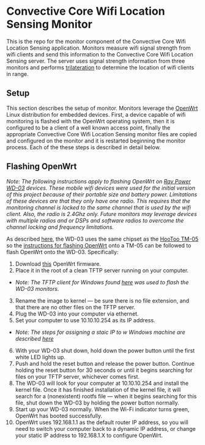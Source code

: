 # Convective Core Wifi Location Sensing Monitor

This is the repo for the monitor component of the Convective Core Wifi Location Sensing application. Monitors measure wifi signal strength from wifi clients and send this information to the Convective Core Wifi Location Sensing server. The server uses signal strength information from three monitors and performs [trilateration](https://en.wikipedia.org/wiki/Trilateration) to determine the location of wifi clients in range.

## Setup

This section describes the setup of monitor.  Monitors leverage the [OpenWrt](https://openwrt.org/) Linux distribution for embedded devices. First, a device capable of wifi monitoring is flashed with the OpenWrt operating system, then it is configured to be a client of a well known access point, finally the appropriate Convective Core Wifi Location Sensing monitor files are copied and configured on the monitor and it is restarted beginning the monitor process. Each of the these steps is described in detail below.

## Flashing OpenWrt

*Note: The following instructions apply to flashing OpenWrt on [Rav Power WD-03](https://www.ravpower.com/rp-wd03-filehub-6000mah-power-bank-portable-wireless-router.html) devices. These mobile wifi devices were used for the initial version of this project because of their portable size and battery power. Limitations of these devices are that they only have one radio. This requires that the monitoring channel is locked to the same channel that is used by the wifi client. Also, the radio is 2.4Ghz only. Future monitors may leverage devices with multiple radios and or DSPs and software radios to overcome the channel locking and frequency limitations.*

As described [here](https://forum.openwrt.org/viewtopic.php?id=60360), the WD-03 uses the same chipset as the [HooToo TM-05](https://www.hootoo.com/hootoo-tripmate-ht-tm05-wireless-router.html) so the [instructions for flashing OpenWrt](https://wiki.openwrt.org/toh/hootoo/hootoo_ht-tm05) onto a TM-05 can be followed to flash OpenWrt onto the WD-03. Specifically:

1. Download [this](http://www.gl-inet.com/firmware/mt300n/clean/openwrt-gl-mt300n-clean-1.0.bin) OpenWrt firmware.
2. Place it in the root of a clean TFTP server running on your computer.
* *Note: The TFTP client for Windows found [here](https://tftpd64.codeplex.com/) was used to flash the WD-03 monitors.*
3. Rename the image to kernel — be sure there is no file extension, and that there are no other files on the TFTP server.
4. Plug the WD-03 into your computer via ethernet.
5. Set your computer to use 10.10.10.254 as its IP address.
* *Note: The steps for assigning a staic IP to w Windows machine are described [here](https://www.howtogeek.com/howto/19249/how-to-assign-a-static-ip-address-in-xp-vista-or-windows-7/)*
6. With your WD-03 shut down, hold down the power button until the first white LED lights up.
7. Push and hold the reset button and release the power button. Continue holding the reset button for 30 seconds or until it begins searching for files on your TFTP server, whichever comes first.
8. The WD-03 will look for your computer at 10.10.10.254 and install the kernel file. Once it has finished installation of the kernel file, it will search for a (nonexistent) rootfs file — when it begins searching for this file, shut down the WD-03 by holding the power button normally.
9. Start up your WD-03 normally. When the Wi-Fi indicator turns green, OpenWrt has booted successfully.
10. OpenWrt uses 192.168.1.1 as the default router IP address, so you will need to switch your computer back to a dynamic IP address, or change your static IP address to 192.168.1.X to configure OpenWrt.

